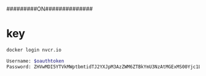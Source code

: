 





#########ON##############
# key 
```sh
docker login nvcr.io

Username: $oauthtoken
Password: ZHVwMDI5YTVkMWptbmtidTJ2YXJpM3AzZWM6ZTBkYmU3NzAtMGExMS00Yjc1LThhNWMtM2I5M2E3NzVmMmVh